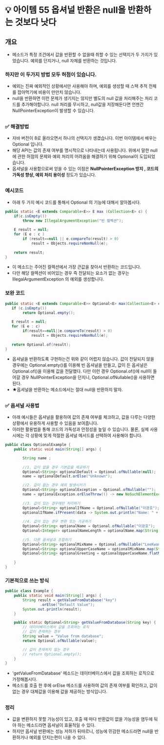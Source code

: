 # 💡 아이템 55 옵셔널 반환은 null을 반환하는 것보다 낫다

## 개요
* 메소드가 특정 조건에서 값을 반환할 수 없을때 취할 수 있는 선택지가 두 가지가 있었습니다. 예외를 던지거나, null 자체를 반환하는 것입니다.

### 하지만 이 두가지 방법 모두 허점이 있습니다.

* 예외는 진짜 예외적인 상황에서만 사용해야 하며, 예외를 생성할 때 스택 추적 전체를 잡아먹기에 비용이 만만치 않습니다.
* null을 반환하면 이런 문제가 생기지는 않지만 별도의 null 값을 처리해주는 처리 코드를 추가해야합니다. null 처리를 무시하고, null값을 저장해둔다면 언젠간 NullPointerException이 발생할 수 있습니다.

##   
### ✅ 해결방법
* 자바 버전이 8로 올라오면서 하나의 선택지가 생겼습니다. 이번 아이템에서 배우는 Optional<T> 입니다.
* 해당 API는 값의 존재 여부를 명시적으로 나타내는데 사용됩니다. 위에서 말한 null에 관한 허점의 문제와 예외 처리의 어려움을 해결하기 위해 Optional<T>이 도입되었습니다.
* 옵셔널을 사용함으로써 얻을 수 있는 이점은   **NullPointerException 방지 , 코드의 가독성 향상, 예외 처리 용이성** 정도가 있습니다.
  
##   
### 예시코드
* 아래 두 가지 예시 코드를 통해서 Optional 의 기능에 대해서 알아봅시다.

```java
public static <E extends Comparable<E>> E max (Collection<E> c) {
	if(c.isEmpty())
    	throw new IllegalArgumentException("빈 컬렉션");
    
    E result = null;
    for (E e : c )
    	if (result==null || e.compareTo(result) > 0)
        	result = Objects.requireNonNull(e);
            
    return result;
} 
```
* 이 메소드는 주어진 컬렉션에서 가장 큰값을 찾아서 반환하는 코드입니다.
* 다만 해당 컬렉션이 비어있는 경우 즉 전달되는 요소가 없는 경우는 IllegalArgumentException 의 예외를 생성합니다. 

### 보완 코드

```java
public static <E extends Comparable<E>> Optional<E> max(Collection<E> c) {
   if (c.isEmpty())
   		return Optional.empty();
        
   E result = null;
   for (E e : c)
   		if(result==null||e.compareTo(result) > 0)
        	result = Objects.requireNonNull(e);
            
   return Optional.of(result);
}
```
* 옵셔널을 반환하도록 구현하는건 위와 같이 어렵지 않습니다. 값이 전달되지 않을 경우에는 Optional.empty()를 이용해 빈 옵셔널을 만들고, 값이 든 옵셔널은 Optional.of()을 이용해 값을 전달했다. 다만 이런 경우 Optional.of()에 null이 들어갈 경우 NullPointerException을 던지니, Optional.ofNullable()을 사용하면 된다. 
* ★옵셔널을 반환하는 메소드에서는 절대 null을 반환하지 말자. 

  
##   
### ✅ 옵셔널 사용법
* 아래 예시들은 옵셔널을 활용하여 값의 존재 여부를 체크하고, 값을 다루는 다양한 상황에서 유용하게 사용할 수 있음을 보여줍니다. 
* 이러한 활용법을 통해 코드의 가독성과 안정성을 높일 수 있습니다. 물론, 실제 사용 시에는 각 상황에 맞게 적절한 옵셔널 메서드를 선택하여 사용해야 합니다.

```java
public class OptionalExample {
	public static void main(String[] args) {

		String name ;
		
		//1. 값이 없을 경우 기본값을 제공하기
		Optional<String> optionalDefault = Optional.ofNullable(null);
		name = optionalDefault.orElse("Unknown");

		//2. 값이 없는 경우 예외 발생시키기
		Optional<String> optionalException = Optional.ofNullable("");
		name = optionalException.orElseThrow(() -> new NoSuchElementException("Name not found"));
		
		//3. 값이 있는 경우에만 처리하기
		Optional<String> optionalIfName = Optional.ofNullable("이광호");
		optionalIfName.ifPresent(data -> System.out.println("Name: " + data));
		
		//4. 값이 있는 경우 변환 또는 가공하기
		Optional<String> optionalName = Optional.ofNullable("이광호");
		Optional<Integer> optionalNameLength = optionalName.map(String::length);
		
		//5. 다른 옵셔널과 조합하기
		Optional<String> optionalMixName = Optional.ofNullable("LeeKwangho");
		Optional<String> optionalUpperCaseName = optionalMixName.map(String::toUpperCase);
		Optional<String> optionalGreeting = optionalUpperCaseName.flatMap(data -> Optional.of("Hello, " + data));
		
	}
}
```
### 기본적으로 쓰는 방식
```java
public class Example {
    public static void main(String[] args) {
        String result = getValueFromDatabase("key")
                .orElse("Default Value");
        System.out.println(result);
    }

    public static Optional<String> getValueFromDatabase(String key) {
        // 데이터베이스에서 값을 조회하는 로직
        // 값이 존재하는 경우
        String value = "Value from database";
        return Optional.ofNullable(value);

        // 값이 존재하지 않는 경우
        // return Optional.empty();
    }
}
```
* 'getValueFromDatabase' 메소드는 데이터베이스에서 값을 조회하는 로직으로 가정해봅시다. 
* 메소드를 호출 한 후에 orElse 메소드를 사용하여 값의 존재 여부를 확인하고, 값이 없는 경우 대체값을 이용해 값을 제공하는 방식입니다.
  
  
##
### 정리
* 값을 변환하지 못할 가능성이 있고, 호출 때 마다 반환값이 없을 가능성을 염두에 둬야 하는 메소드라면 옵셔널이 효율적일 수 있다. 
* 하지만 옵셔널 반환에는 성능 저하가 뒤따르니, 성능에 민감한 메소드라면 null을 반환하거나 예외를 던지는편이 나을 수 있다. 


